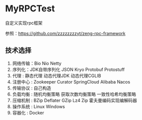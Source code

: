 # MyRPCTest
自定义实现rpc框架

参照：https://github.com/zzzzzzzzyt/zeng-rpc-framework

## 技术选择
1. 网络传输：Bio Nio Netty
2. 序列化：JDK自带序列化 JSON Kryo Protobuf Protostuff
3. 代理 : 静态代理 动态代理JDK 动态代理CGLIB 
4. 注册中心 : Zookeeper Curator SpringCloud Alibaba Nacos 
5. 传输协议 : 自己构造 
6. 负载均衡 : 随机均衡策略 获取次数均衡策略 一致性哈希均衡策略 
7. 压缩机制 : BZip Deflater GZip Lz4 Zip 霍夫曼编码实现编解码器 
8. 操作系统 : Linux Windows 
9. 容器化 : Docker 
